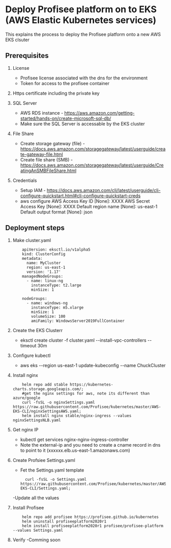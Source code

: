 # Deploy Profisee platform on to EKS (AWS Elastic Kubernetes services)

This explains the process to deploy the Profisee platform onto a new AWS EKS clsuter

## Prerequisites

1.  License
    - Profisee license associated with the dns for the environment
    - Token for access to the profisee container

2.  Https certificate including the private key

3.  SQL Server
    - AWS RDS instance - https://aws.amazon.com/getting-started/hands-on/create-microsoft-sql-db/
    - Make sure the SQL Server is accessable by the EKS cluster

4.  File Share
    - Create storage gateway (file) - https://docs.aws.amazon.com/storagegateway/latest/userguide/create-gateway-file.html
    - Create file share (SMB) - https://docs.aws.amazon.com/storagegateway/latest/userguide/CreatingAnSMBFileShare.html
    
5.  Credentials
    - Setup IAM - https://docs.aws.amazon.com/cli/latest/userguide/cli-configure-quickstart.html#cli-configure-quickstart-creds
    - aws configure
      AWS Access Key ID [None]: XXXX
      AWS Secret Access Key [None]: XXXX
      Default region name [None]: us-east-1
      Default output format [None]: json
      

## Deployment steps

1.  Make cluster.yaml

            apiVersion: eksctl.io/v1alpha5
            kind: ClusterConfig
            metadata:
              name: MyCluster
              region: us-east-1
              version: '1.17'  
            managedNodeGroups:
              - name: linux-ng
                instanceType: t2.large
                minSize: 1

            nodeGroups:
              - name: windows-ng
                instanceType: m5.xlarge
                minSize: 1
                volumeSize: 100
                amiFamily: WindowsServer2019FullContainer
    
2.  Create the EKS Clusterr
    - eksctl create cluster -f cluster.yaml --install-vpc-controllers --timeout 30m

3.  Configure kubectl
    - aws eks --region us-east-1 update-kubeconfig --name ChuckCluster

3.  Install nginx

            helm repo add stable https://kubernetes-charts.storage.googleapis.com/;
            #get the nginx settings for aws, note its different than azure/google
            curl -fsSL -o nginxSettings.yaml https://raw.githubusercontent.com/Profisee/kubernetes/master/AWS-EKS-CLI/nginxSettingsAWS.yaml;
            helm install nginx stable/nginx-ingress --values nginxSettingsNLB.yaml
    
3.  Get nginx IP
    - kubectl get services nginx-nginx-ingress-controller
    - Note the external-ip and you need to create a cname record in dns to point to it (xxxxxx.elb.us-east-1.amazonaws.com)

4.  Create Profsiee Settings.yaml
    - Fet the Settings.yaml template
      
            curl -fsSL -o Settings.yaml https://raw.githubusercontent.com/Profisee/kubernetes/master/AWS-EKS-CLI/Settings.yaml;
    -Update all the values

5.  Install Profisee

            helm repo add profisee https://profisee.github.io/kubernetes
            helm uninstall profiseeplatform2020r1
            helm install profiseeplatform2020r1 profisee/profisee-platform --values Settings.yaml
            
6.  Verify
    -Comming soon

